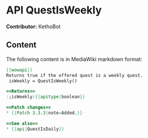 # API QuestIsWeekly

**Contributor:** KethoBot

## Content

The following content is in MediaWiki markdown format:

```mediawiki
{{wowapi}}
Returns true if the offered quest is a weekly quest.
 isWeekly = QuestIsWeekly()

==Returns==
:;isWeekly:{{apitype|boolean}}

==Patch changes==
* {{Patch 3.3.3|note=Added.}}

==See also==
* {{api|QuestIsDaily}}
```